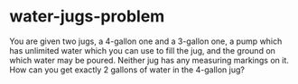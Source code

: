 # water-jugs-problem
You are given two jugs, a 4-gallon one and a 3-gallon one, a pump which has unlimited water which you can use to fill the jug, and the ground on which water may be poured. 
Neither jug has any measuring markings on it. 
How can you get exactly 2 gallons of water in the 4-gallon jug?
